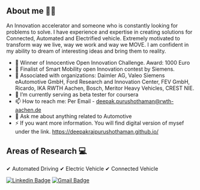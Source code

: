 ## About me 🧑🏽‍

An Innovation accelerator and someone who is constantly looking for problems to solve. I have experience and expertise in creating solutions for Connected, Automated and Electrified vehicle. Extremely motivated to transform way we live, way we work and way we MOVE. I am confident in my ability to dream of interesting ideas and bring them to reality.

- 🎉 Winner of Innocentive Open Innovation Challenge. Award: 1000 Euro
- 🎉 Finalist of Smart Mobility open Innovation contest by Siemens.
- 💼 Associated with organizations: Daimler AG, Valeo Siemens eAutomotive GmbH, Ford Research and Innovation Center, FEV GmbH, Ricardo, IKA RWTH Aachen, Bosch, Meritor Heavy Vehicles, CREST NIE. 
- 🔭 I’m currently serving as beta tester for coursera 
- 📫 How to reach me: Per Email - deepak.purushothaman@rwth-aachen.de
- 💬 Ask me about anything related to Automotive 
- ⚡ If you want more information. You will find digital version of mysef under the link. https://deepakrajpurushothaman.github.io/ 

## Areas of Research :computer:

✔ Automated Driving
✔ Electric Vehicle
✔ Connected Vehicle

[![Linkedin Badge](https://img.shields.io/badge/-Deepak_Raj_Purushothaman-blue?style=flat-square&logo=Linkedin&logoColor=white&link=https://www.linkedin.com/in/deepakrajpurushothaman/)](https://www.linkedin.com/in/deepakrajpurushothaman/) [![Gmail Badge](https://img.shields.io/badge/-deepakrajpurushothaman@gmail.com-c14438?style=flat-square&logo=Gmail&logoColor=white&link=mailto:deepakrajpurushothaman@gmail.com)](mailto:deepakrajpurushothaman@gmail.com)
<!--
**deepakrajpurushothaman/deepakrajpurushothaman** is a ✨ _special_ ✨ repository because its `README.md` (this file) appears on your GitHub profile.

Here are some ideas to get you started:

- 🔭 I’m currently working on ...
- 🤔 I’m looking for help with ...
- 💬 Ask me about ...
- 📫 How to reach me: ...
- 😄 Pronouns: ...
- ⚡ Fun fact: ...
-->
